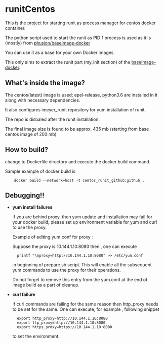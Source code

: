 
# runitCentos

This is the project for starting runit as process manager for centos docker container.

The python script used to start the runit as PID 1 process is used as it is (mostly) from [phusion/baseimage-docker](https://github.com/phusion/baseimage-docker)

You can use it as a base for your own Docker images.

This only aims to extract the runit part (my_init section) of the [baseimage-docker](https://github.com/phusion/baseimage-docker).

## What's inside the image?

The centos(latest) image is used; epel-release, python3.6 are installed in it along with necessary dependencies.

It also configures imeyer_runit repository for yum installation of runit.

The repo is disbaled after the runit installation.

The final image size is found to be approx. 435 mb (starting from base centos image of 200 mb)

## How to build?

change to Dockerfile directory and execute the docker build command.

Sample example of docker build is:

        docker build --network=host -t centos_runit_github:github .

## Debugging!!

* **yum install failures**

   If you are behind proxy, then yum update and installation may fail for your docker build; please set up environment variable for yum and curl to use the proxy.

   Example of editing yum.conf for proxy :

   Suppose the proxy is 10.144.1.10:8080 then , one can execute

        printf "\nproxy=http://10.144.1.10:8080" >> /etc/yum.conf

   in beginning of prepare.sh script. This will enable all the subsequent yum commands to use the proxy for their operations.

   Do not forget to remove this entry from the yum.conf at the end of image build as a part of cleanup.

* **curl failure**

   If curl commands are failing for the same reason then http_proxy needs to be set for the same.
   One can execute, for example , following snippet

        export http_proxy=http://10.144.1.10:8080
        export ftp_proxy=http://10.144.1.10:8080
        export https_proxy=https://10.144.1.10:8080

   to set the environment.

